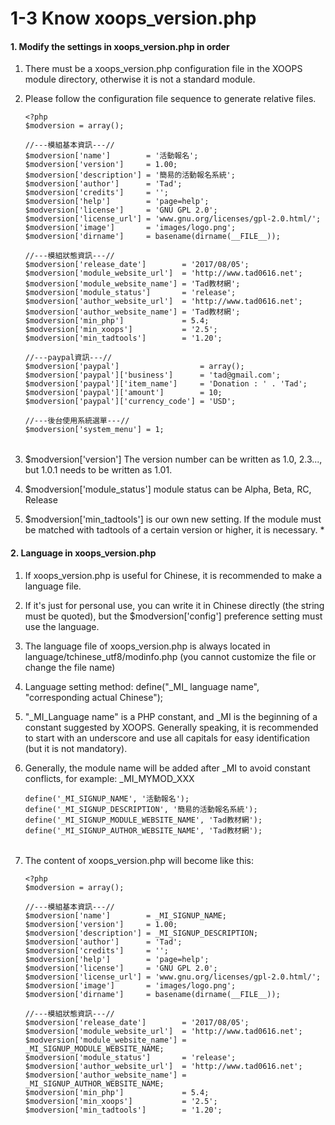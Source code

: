 # 1-3 Know xoops\_version.php



#### 1. Modify the settings in xoops\_version.php in order

1. There must be a xoops\_version.php configuration file in the XOOPS module directory, otherwise it is not a standard module.
2. Please follow the configuration file sequence to generate relative files.

   ```text
   <?php
   $modversion = array();

   //---模組基本資訊---//
   $modversion['name']        = '活動報名';
   $modversion['version']     = 1.00;
   $modversion['description'] = '簡易的活動報名系統';
   $modversion['author']      = 'Tad';
   $modversion['credits']     = '';
   $modversion['help']        = 'page=help';
   $modversion['license']     = 'GNU GPL 2.0';
   $modversion['license_url'] = 'www.gnu.org/licenses/gpl-2.0.html/';
   $modversion['image']       = 'images/logo.png';
   $modversion['dirname']     = basename(dirname(__FILE__));

   //---模組狀態資訊---//
   $modversion['release_date']        = '2017/08/05';
   $modversion['module_website_url']  = 'http://www.tad0616.net';
   $modversion['module_website_name'] = 'Tad教材網';
   $modversion['module_status']       = 'release';
   $modversion['author_website_url']  = 'http://www.tad0616.net';
   $modversion['author_website_name'] = 'Tad教材網';
   $modversion['min_php']             = 5.4;
   $modversion['min_xoops']           = '2.5';
   $modversion['min_tadtools']        = '1.20';

   //---paypal資訊---//
   $modversion['paypal']                  = array();
   $modversion['paypal']['business']      = 'tad@gmail.com';
   $modversion['paypal']['item_name']     = 'Donation : ' . 'Tad';
   $modversion['paypal']['amount']        = 10;
   $modversion['paypal']['currency_code'] = 'USD';

   //---後台使用系統選單---//
   $modversion['system_menu'] = 1;
   ```

   |  |  |
   | :--- | :--- |

3. $modversion\['version'\] The version number can be written as 1.0, 2.3..., but 1.0.1 needs to be written as 1.01.
4. $modversion\['module\_status'\] module status can be Alpha, Beta, RC, Release
5. $modversion\['min\_tadtools'\] is our own new setting. If the module must be matched with tadtools of a certain version or higher, it is necessary.
   * 

#### 2. Language in xoops\_version.php

1. If xoops\_version.php is useful for Chinese, it is recommended to make a language file.
2. If it's just for personal use, you can write it in Chinese directly \(the string must be quoted\), but the $modversion\['config'\] preference setting must use the language.
3. The language file of xoops\_version.php is always located in language/tchinese\_utf8/modinfo.php \(you cannot customize the file or change the file name\)
4. Language setting method: define\("\_MI\_ language name", "corresponding actual Chinese"\);
5. "\_MI\_Language name" is a PHP constant, and \_MI is the beginning of a constant suggested by XOOPS. Generally speaking, it is recommended to start with an underscore and use all capitals for easy identification \(but it is not mandatory\).
6. Generally, the module name will be added after \_MI to avoid constant conflicts, for example: \_MI\_MYMOD\_XXX

   ```text
   define('_MI_SIGNUP_NAME', '活動報名');
   define('_MI_SIGNUP_DESCRIPTION', '簡易的活動報名系統');
   define('_MI_SIGNUP_MODULE_WEBSITE_NAME', 'Tad教材網');
   define('_MI_SIGNUP_AUTHOR_WEBSITE_NAME', 'Tad教材網');
   ```

   |  |
   | :--- |

7. The content of xoops\_version.php will become like this:

   ```text
   <?php
   $modversion = array();

   //---模組基本資訊---//
   $modversion['name']        = _MI_SIGNUP_NAME;
   $modversion['version']     = 1.00;
   $modversion['description'] = _MI_SIGNUP_DESCRIPTION;
   $modversion['author']      = 'Tad';
   $modversion['credits']     = '';
   $modversion['help']        = 'page=help';
   $modversion['license']     = 'GNU GPL 2.0';
   $modversion['license_url'] = 'www.gnu.org/licenses/gpl-2.0.html/';
   $modversion['image']       = 'images/logo.png';
   $modversion['dirname']     = basename(dirname(__FILE__));

   //---模組狀態資訊---//
   $modversion['release_date']        = '2017/08/05';
   $modversion['module_website_url']  = 'http://www.tad0616.net';
   $modversion['module_website_name'] = _MI_SIGNUP_MODULE_WEBSITE_NAME;
   $modversion['module_status']       = 'release';
   $modversion['author_website_url']  = 'http://www.tad0616.net';
   $modversion['author_website_name'] = _MI_SIGNUP_AUTHOR_WEBSITE_NAME;
   $modversion['min_php']             = 5.4;
   $modversion['min_xoops']           = '2.5';
   $modversion['min_tadtools']        = '1.20';
   ```

